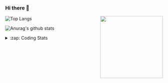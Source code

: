 ### Hi there 👋

<!--
**tao8687/tao8687** is a ✨ _special_ ✨ repository because its `README.md` (this file) appears on your GitHub profile.

Here are some ideas to get you started:

- 🔭 I’m currently working on ...
- 🌱 I’m currently learning ...
- 👯 I’m looking to collaborate on ...
- 🤔 I’m looking for help with ...
- 💬 Ask me about ...
- 📫 How to reach me: ...
- 😄 Pronouns: ...
- ⚡ Fun fact: ...
-->

<img align='right' src="https://media.giphy.com/media/M9gbBd9nbDrOTu1Mqx/giphy.gif" width="200">

  
![Top Langs](https://github-readme-stats.vercel.app/api/top-langs/?username=tao8687&layout=compact&title_color=23238E&text_color=A67D3D)

![Anurag's github stats](https://github-readme-stats.vercel.app/api?username=tao8687&show_icons=true&&text_color=A67D3D&title_color=23238E&show_icons=false&count_private=true&hide=stars)

<details>
  <summary>:zap: Coding Stats</summary>
  <b>
<!--START_SECTION:waka-->

```text
From: 28 June 2022 - To: 05 July 2022

C                16 hrs 29 mins  ████████████▓░░░░░░░░░░░░   50.53 %
Makefile         5 hrs 58 mins   ████▓░░░░░░░░░░░░░░░░░░░░   18.31 %
C++              3 hrs 51 mins   ███░░░░░░░░░░░░░░░░░░░░░░   11.82 %
Markdown         2 hrs 27 mins   ██░░░░░░░░░░░░░░░░░░░░░░░   07.55 %
Other            2 hrs           █▓░░░░░░░░░░░░░░░░░░░░░░░   06.18 %
```

<!--END_SECTION:waka-->
</details>

